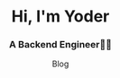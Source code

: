 <h1 align="center">Hi, I'm Yoder</h1>
<h3 align="center">A Backend Engineer👨‍💻</h3>
<div align="center">
<a href:="https://yodering.net" titel="intoxicaint space">Blog</a>
</div>
  <!-- <img src="https://github-readme-stats.vercel.app/api/top-langs?username=wuyoder&layout=compact"/> -->
